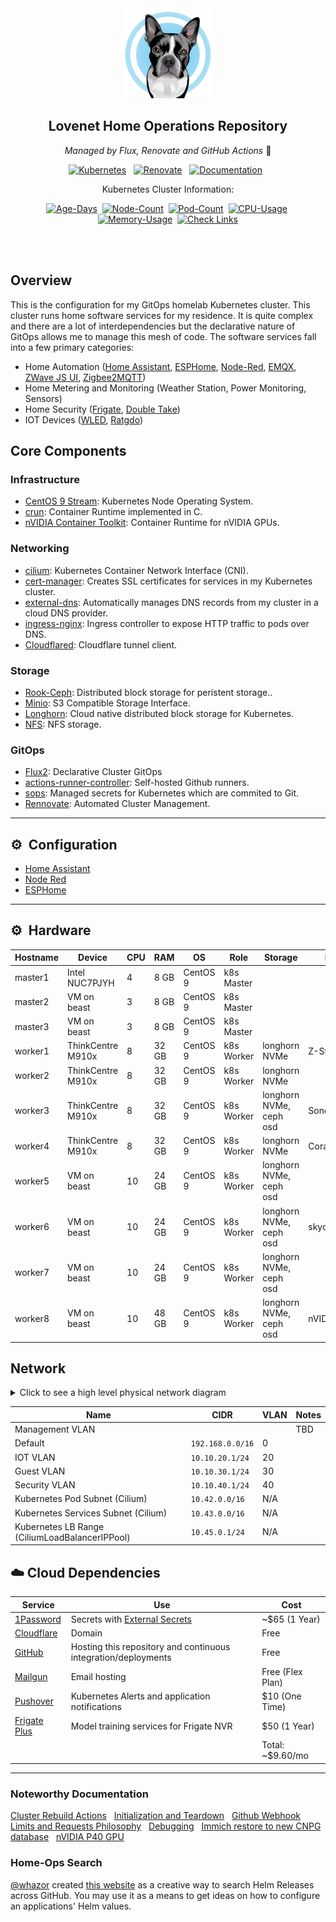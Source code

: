 <div align="center">

<img src="https://github.com/rwlove/home-ops/blob/870b6ed06e5700d2c0766d712f134da86de39b2e/docs/assets/Cosmo.jpg?raw=true" width="144px" height="144px"/>

## Lovenet Home Operations Repository

_Managed by Flux, Renovate and GitHub Actions_ :robot:

[![Kubernetes](https://img.shields.io/endpoint?url=https%3A%2F%2Fkromgo.thesteamedcrab.com%2Fquery%3Fformat%3Dendpoint%26metric%3Dkubernetes_version&style=for-the-badge&logo=kubernetes&logoColor=white&color=blue&label=%20)](https://github.com/kashalls/kromgo/)&nbsp;&nbsp;
[![Renovate](https://img.shields.io/github/actions/workflow/status/rwlove/home-ops/renovate.yaml?branch=main&label=&logo=renovatebot&style=for-the-badge&color=blue)](https://github.com/rwlove/home-ops/actions/workflows/renovate.yaml)&nbsp;&nbsp;
[![Documentation](https://img.shields.io/badge/documentation-blue?&style=for-the-badge)](https://rwlove.github.io/home-ops/)&nbsp;&nbsp;

Kubernetes Cluster Information:

[![Age-Days](https://img.shields.io/endpoint?url=https%3A%2F%2Fkromgo.thesteamedcrab.com%2Fquery%3Fformat%3Dendpoint%26metric%3Dcluster_age_days&style=flat-square&label=Age)](https://github.com/kashalls/kromgo/)&nbsp;
[![Node-Count](https://img.shields.io/endpoint?url=https%3A%2F%2Fkromgo.thesteamedcrab.com%2Fquery%3Fformat%3Dendpoint%26metric%3Dcluster_node_count&style=flat-square&label=Nodes)](https://github.com/kashalls/kromgo/)&nbsp;
[![Pod-Count](https://img.shields.io/endpoint?url=https%3A%2F%2Fkromgo.thesteamedcrab.com%2Fquery%3Fformat%3Dendpoint%26metric%3Dcluster_pod_count&style=flat-square&label=Pods)](https://github.com/kashalls/kromgo/)&nbsp;
[![CPU-Usage](https://img.shields.io/endpoint?url=https%3A%2F%2Fkromgo.thesteamedcrab.com%2Fquery%3Fformat%3Dendpoint%26metric%3Dcluster_cpu_usage&style=flat-square&label=CPU)](https://github.com/kashalls/kromgo/)&nbsp;
[![Memory-Usage](https://img.shields.io/endpoint?url=https%3A%2F%2Fkromgo.thesteamedcrab.com%2Fquery%3Fformat%3Dendpoint%26metric%3Dcluster_memory_usage&style=flat-square&label=Memory)](https://github.com/kashalls/kromgo/)&nbsp;
[![Check Links](https://github.com/rwlove/home-ops/actions/workflows/lychee.yaml/badge.svg)](https://github.com/rwlove/home-ops/actions/workflows/lychee.yaml)

</div>
<br><br>

## Overview
This is the configuration for my GitOps homelab Kubernetes cluster. This cluster runs home software services for my residence. It is quite complex and there are a lot of interdependencies but the declarative nature of GitOps allows me to manage this mesh of code. The software services fall into a few primary categories:
* Home Automation ([Home Assistant](https://www.home-assistant.io/), [ESPHome](https://esphome.io/), [Node-Red](https://github.com/node-red/node-red), [EMQX](https://github.com/emqx/emqx), [ZWave JS UI](https://github.com/zwave-js/zwave-js-ui), [Zigbee2MQTT](https://www.zigbee2mqtt.io/))
* Home Metering and Monitoring (Weather Station, Power Monitoring, Sensors)
* Home Security ([Frigate](https://frigate.video/), [Double Take](https://github.com/jakowenko/double-take))
* IOT Devices ([WLED](https://kno.wled.ge/), [Ratgdo](https://github.com/PaulWieland/ratgdo))

## Core Components
### Infrastructure
- [CentOS 9 Stream](https://www.centos.org/centos-stream/): Kubernetes Node Operating System.
- [crun](https://github.com/containers/crun): Container Runtime implemented in C.
- [nVIDIA Container Toolkit](https://github.com/NVIDIA/nvidia-container-toolkit): Container Runtime for nVIDIA GPUs.

### Networking
- [cilium](https://cilium.io): Kubernetes Container Network Interface (CNI).
- [cert-manager](https://cert-manager.io/docs): Creates SSL certificates for services in my Kubernetes cluster.
- [external-dns](https://github.com/kubernetes-sigs/external-dns): Automatically manages DNS records from my cluster in a cloud DNS provider.
- [ingress-nginx](https://github.com/kubernetes/ingress-nginx): Ingress controller to expose HTTP traffic to pods over DNS.
- [Cloudflared](https://github.com/cloudflare/cloudflared): Cloudflare tunnel client.

### Storage
- [Rook-Ceph](https://github.com/rook/rook): Distributed block storage for peristent storage..
- [Minio](https://min.io/): S3 Compatible Storage Interface.
- [Longhorn](https://longhorn.io/): Cloud native distributed block storage for Kubernetes.
- [NFS](https://github.com/kubernetes-sigs/nfs-subdir-external-provisioner): NFS storage.

### GitOps
- [Flux2](https://github.com/fluxcd/flux2): Declarative Cluster GitOps
- [actions-runner-controller](https://github.com/actions/actions-runner-controller): Self-hosted Github runners.
- [sops](https://toolkit.fluxcd.io/guides/mozilla-sops/): Managed secrets for Kubernetes which are commited to Git.
- [Rennovate](https://github.com/renovatebot/renovate): Automated Cluster Management.

---

## :gear:&nbsp; Configuration
- [Home Assistant](https://github.com/rwlove/home-assistant-config)
- [Node Red](https://github.com/rwlove/node-red-hass-flows)
- [ESPHome](https://github.com/rwlove/esphome_config)

---

## :gear:&nbsp; Hardware

| Hostname  | Device            | CPU | RAM    | OS       |Role        | Storage                 | IOT        | Network      |
| --------- | ----------------- | --- | ------ | -------- | ---------- | ----------------------- | ---------- | ------------ |
| master1   | Intel NUC7PJYH    | 4   | 8  GB  | CentOS 9 | k8s Master |                         |            |              |
| master2   | VM on beast       | 3   | 8  GB  | CentOS 9 | k8s Master |                         |            |              |
| master3   | VM on beast       | 3   | 8  GB  | CentOS 9 | k8s Master |                         |            |              |
| worker1   | ThinkCentre M910x | 8   | 32 GB  | CentOS 9 | k8s Worker | longhorn NVMe           | Z-Stick 7  | iot/sec-vlan |
| worker2   | ThinkCentre M910x | 8   | 32 GB  | CentOS 9 | k8s Worker | longhorn NVMe           |            | iot/sec-vlan |
| worker3   | ThinkCentre M910x | 8   | 32 GB  | CentOS 9 | k8s Worker | longhorn NVMe, ceph osd | Sonoff     | iot/sec-vlan |
| worker4   | ThinkCentre M910x | 8   | 32 GB  | CentOS 9 | k8s Worker | longhorn NVMe           | Coral USB  | iot/sec-vlan |
| worker5   | VM on beast       | 10  | 24 GB  | CentOS 9 | k8s Worker | longhorn NVMe, ceph osd |            | iot/sec-vlan |
| worker6   | VM on beast       | 10  | 24 GB  | CentOS 9 | k8s Worker | longhorn NVMe, ceph osd | skyconnect | iot/sec-vlan |
| worker7   | VM on beast       | 10  | 24 GB  | CentOS 9 | k8s Worker | longhorn NVMe, ceph osd |            | iot/sec-vlan |
| worker8   | VM on beast       | 10  | 48 GB  | CentOS 9 | k8s Worker | longhorn NVMe, ceph osd | nVIDIA P40 | iot/sec-vlan |

## Network
<details>
  <summary>Click to see a high level physical network diagram</summary>

  <img src="https://github.com/rwlove/home-ops/blob/main/docs/assets/physical-network-diagram.jpg" align="center" width="600px" alt="dns"/>
</details>

| Name                                           | CIDR                       | VLAN | Notes |
|------------------------------------------------|----------------------------| ---- | ----- |
| Management VLAN                                |                            |      | TBD   |
| Default                                        | `192.168.0.0/16`           |  0   |       |
| IOT VLAN                                       | `10.10.20.1/24`            | 20   |       |
| Guest VLAN                                     | `10.10.30.1/24`            | 30   |       |
| Security VLAN                                  | `10.10.40.1/24`            | 40   |       |
| Kubernetes Pod Subnet (Cilium)                 | `10.42.0.0/16`             | N/A  |       |
| Kubernetes Services Subnet (Cilium)            | `10.43.0.0/16`             | N/A  |       |
| Kubernetes LB Range (CiliumLoadBalancerIPPool) | `10.45.0.1/24`             | N/A  |       |

## ☁️ Cloud Dependencies

| Service                                         | Use                                                               | Cost             |
|-------------------------------------------------|-------------------------------------------------------------------|------------------|
| [1Password](https://1password.com/)             | Secrets with [External Secrets](https://external-secrets.io/)     | ~$65 (1 Year)    |
| [Cloudflare](https://www.cloudflare.com/)       | Domain                                                            | Free             |
| [GitHub](https://github.com/)                   | Hosting this repository and continuous integration/deployments    | Free             |
| [Mailgun](https://www.mailgun.com/)             | Email hosting                                                     | Free (Flex Plan) |
| [Pushover](https://pushover.net/)               | Kubernetes Alerts and application notifications                   | $10 (One Time)   |
| [Frigate Plus](https://plus.frigate.video/)     | Model training services for Frigate NVR                           | $50 (1 Year)     |
|                                                 |                                                                   | Total: ~$9.60/mo

---

### Noteworthy Documentation

[Cluster Rebuild Actions](cluster_rebuild.md)&nbsp;&nbsp;
[Initialization and Teardown](https://rwlove.github.io/home-ops/init_teardown.html)&nbsp;&nbsp;
[Github Webhook](https://rwlove.github.io/home-ops/github_webhook.html)&nbsp;&nbsp;
[Limits and Requests Philosophy](https://rwlove.github.io/home-ops/limits.html)&nbsp;&nbsp;
[Debugging](https://rwlove.github.io/home-ops/debugging.html)&nbsp;&nbsp;
[Immich restore to new CNPG database](immich_cnpg.md)&nbsp;&nbsp;
[nVIDIA P40 GPU](https://rwlove.github.io/home-ops/p40.html)&nbsp;&nbsp;

### Home-Ops Search

[@whazor](https://github.com/whazor) created [this website](https://nanne.dev/k8s-at-home-search/) as a creative way to search Helm Releases across GitHub. You may use it as a means to get ideas on how to configure an applications' Helm values.
